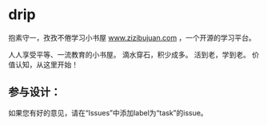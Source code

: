 drip
====

抱素守一，孜孜不倦学习小书屋 www.zizibujuan.com ，一个开源的学习平台。

人人享受平等、一流教育的小书屋。
滴水穿石，积少成多。
活到老，学到老。
价值认知，从这里开始！

## 参与设计：
如果您有好的意见，请在“Issues”中添加label为“task”的issue。
